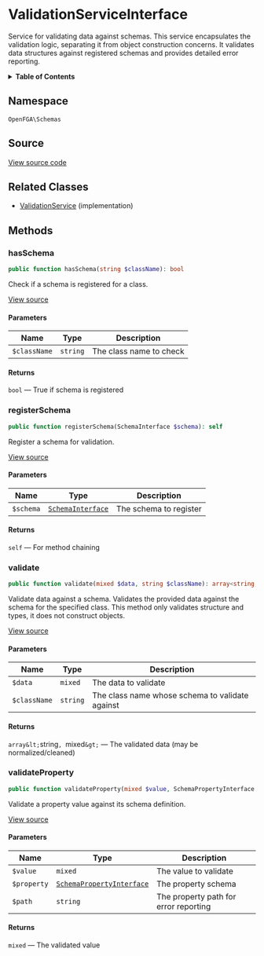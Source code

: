# ValidationServiceInterface

Service for validating data against schemas. This service encapsulates the validation logic, separating it from object construction concerns. It validates data structures against registered schemas and provides detailed error reporting.

<details>
<summary><strong>Table of Contents</strong></summary>

- [Namespace](#namespace)
- [Source](#source)
- [Related Classes](#related-classes)
- [Methods](#methods)

- [`hasSchema()`](#hasschema)
  - [`registerSchema()`](#registerschema)
  - [`validate()`](#validate)
  - [`validateProperty()`](#validateproperty)

</details>

## Namespace

`OpenFGA\Schemas`

## Source

[View source code](https://github.com/evansims/openfga-php/blob/main/src/Schemas/ValidationServiceInterface.php)

## Related Classes

- [ValidationService](Schemas/ValidationService.md) (implementation)

## Methods

### hasSchema

```php
public function hasSchema(string $className): bool

```

Check if a schema is registered for a class.

[View source](https://github.com/evansims/openfga-php/blob/main/src/Schemas/ValidationServiceInterface.php#L24)

#### Parameters

| Name         | Type     | Description             |
| ------------ | -------- | ----------------------- |
| `$className` | `string` | The class name to check |

#### Returns

`bool` — True if schema is registered

### registerSchema

```php
public function registerSchema(SchemaInterface $schema): self

```

Register a schema for validation.

[View source](https://github.com/evansims/openfga-php/blob/main/src/Schemas/ValidationServiceInterface.php#L32)

#### Parameters

| Name      | Type                                    | Description            |
| --------- | --------------------------------------- | ---------------------- |
| `$schema` | [`SchemaInterface`](SchemaInterface.md) | The schema to register |

#### Returns

`self` — For method chaining

### validate

```php
public function validate(mixed $data, string $className): array<string, mixed>

```

Validate data against a schema. Validates the provided data against the schema for the specified class. This method only validates structure and types, it does not construct objects.

[View source](https://github.com/evansims/openfga-php/blob/main/src/Schemas/ValidationServiceInterface.php#L47)

#### Parameters

| Name         | Type     | Description                                     |
| ------------ | -------- | ----------------------------------------------- |
| `$data`      | `mixed`  | The data to validate                            |
| `$className` | `string` | The class name whose schema to validate against |

#### Returns

`array&lt;`string`, `mixed`&gt;` — The validated data (may be normalized/cleaned)

### validateProperty

```php
public function validateProperty(mixed $value, SchemaPropertyInterface $property, string $path): mixed

```

Validate a property value against its schema definition.

[View source](https://github.com/evansims/openfga-php/blob/main/src/Schemas/ValidationServiceInterface.php#L60)

#### Parameters

| Name        | Type                                                    | Description                           |
| ----------- | ------------------------------------------------------- | ------------------------------------- |
| `$value`    | `mixed`                                                 | The value to validate                 |
| `$property` | [`SchemaPropertyInterface`](SchemaPropertyInterface.md) | The property schema                   |
| `$path`     | `string`                                                | The property path for error reporting |

#### Returns

`mixed` — The validated value
